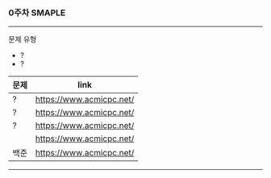 ### 0주차 SMAPLE
---
문제 유형 
- ?
- ?

| 문제 | link |
| ------ | ------ |
| ? | https://www.acmicpc.net/ |
| ? | https://www.acmicpc.net/ |
| ? | https://www.acmicpc.net/ |
|  | https://www.acmicpc.net/ |
| 백준 | https://www.acmicpc.net/ |
---
